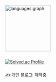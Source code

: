 
###

<div align="left">
  <img src="https://github-readme-stats.vercel.app/api/top-langs?username=dmstjdhdh&locale=en&hide_title=false&layout=compact&card_width=320&langs_count=5&theme=dracula&hide_border=false&order=2" height="150" alt="languages graph"  />
</div>
<img height="12"/>

[![Solved.ac Profile](http://mazassumnida.wtf/api/v2/generate_badge?boj=dmstjdhdh)](https://solved.ac/dmstjdhdh/)

###

 ✍️:개인 블로그: 제작중

